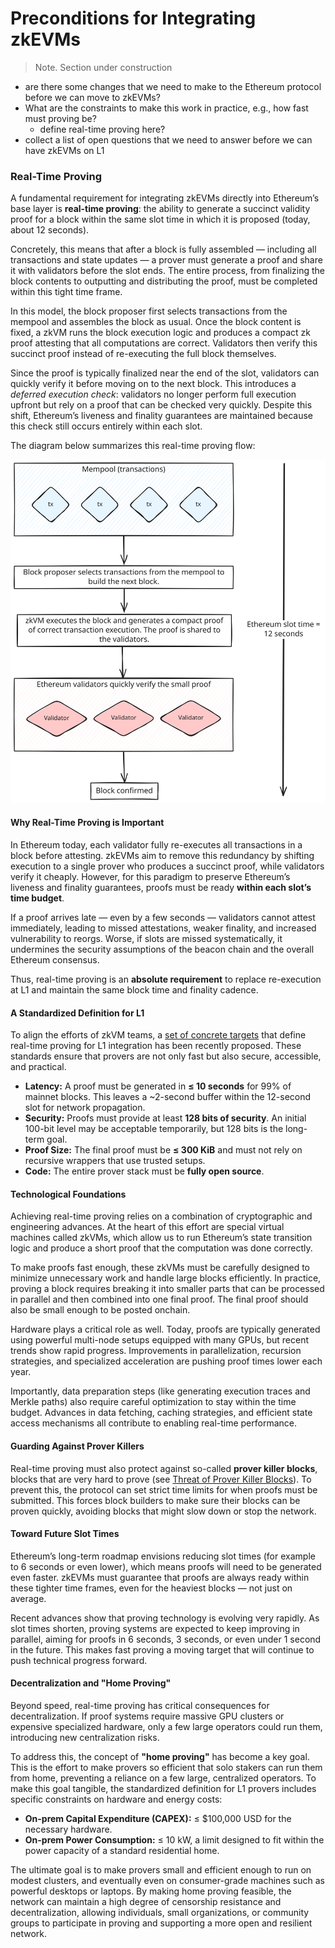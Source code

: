 # Preconditions for Integrating zkEVMs
> Note. Section under construction
- are there some changes that we need to make to the Ethereum protocol before we can move to zkEVMs?
- What are the constraints to make this work in practice, e.g., how fast must proving be?
    * define real-time proving here?
- collect a list of open questions that we need to answer before we can have zkEVMs on L1


### Real-Time Proving

A fundamental requirement for integrating zkEVMs directly into Ethereum’s base layer is **real-time proving**: the ability to generate a succinct validity proof for a block within the same slot time in which it is proposed (today, about 12 seconds).

Concretely, this means that after a block is fully assembled — including all transactions and state updates — a prover must generate a proof and share it with validators before the slot ends. The entire process, from finalizing the block contents to outputting and distributing the proof, must be completed within this tight time frame.

In this model, the block proposer first selects transactions from the mempool and assembles the block as usual. Once the block content is fixed, a zkVM runs the block execution logic and produces a compact zk proof attesting that all computations are correct. Validators then verify this succinct proof instead of re-executing the full block themselves.

Since the proof is typically finalized near the end of the slot, validators can quickly verify it before moving on to the next block. This introduces a *deferred execution check*: validators no longer perform full execution upfront but rely on a proof that can be checked very quickly. Despite this shift, Ethereum’s liveness and finality guarantees are maintained because this check still occurs entirely within each slot.

The diagram below summarizes this real-time proving flow:

![Real time proving](images/real-time-proving.svg)

#### Why Real-Time Proving is Important

In Ethereum today, each validator fully re-executes all transactions in a block before attesting. zkEVMs aim to remove this redundancy by shifting execution to a single prover who produces a succinct proof, while validators verify it cheaply. However, for this paradigm to preserve Ethereum’s liveness and finality guarantees, proofs must be ready **within each slot’s time budget**.

If a proof arrives late — even by a few seconds — validators cannot attest immediately, leading to missed attestations, weaker finality, and increased vulnerability to reorgs. Worse, if slots are missed systematically, it undermines the security assumptions of the beacon chain and the overall Ethereum consensus.

Thus, real-time proving is an **absolute requirement** to replace re-execution at L1 and maintain the same block time and finality cadence.

#### A Standardized Definition for L1

To align the efforts of zkVM teams, a [set of concrete targets](https://blog.ethereum.org/2025/07/10/realtime-proving) that define real-time proving for L1 integration has been recently proposed. These standards ensure that provers are not only fast but also secure, accessible, and practical.

  * **Latency:** A proof must be generated in **≤ 10 seconds** for 99% of mainnet blocks. This leaves a \~2-second buffer within the 12-second slot for network propagation.
  * **Security:** Proofs must provide at least **128 bits of security**. An initial 100-bit level may be acceptable temporarily, but 128 bits is the long-term goal.
  * **Proof Size:** The final proof must be **≤ 300 KiB** and must not rely on recursive wrappers that use trusted setups.
  * **Code:** The entire prover stack must be **fully open source**.

#### Technological Foundations

Achieving real-time proving relies on a combination of cryptographic and engineering advances. At the heart of this effort are special virtual machines called zkVMs, which allow us to run Ethereum’s state transition logic and produce a short proof that the computation was done correctly.

To make proofs fast enough, these zkVMs must be carefully designed to minimize unnecessary work and handle large blocks efficiently. In practice, proving a block requires breaking it into smaller parts that can be processed in parallel and then combined into one final proof. The final proof should also be small enough to be posted onchain.

Hardware plays a critical role as well. Today, proofs are typically generated using powerful multi-node setups equipped with many GPUs, but recent trends show rapid progress. Improvements in parallelization, recursion strategies, and specialized acceleration are pushing proof times lower each year.

Importantly, data preparation steps (like generating execution traces and Merkle paths) also require careful optimization to stay within the time budget. Advances in data fetching, caching strategies, and efficient state access mechanisms all contribute to enabling real-time performance.

#### Guarding Against Prover Killers

Real-time proving must also protect against so-called **prover killer blocks**, blocks that are very hard to prove (see [Threat of Prover Killer Blocks](../external/problemsaddressed.html#threat-of-prover-killer-blocks)). To prevent this, the protocol can set strict time limits for when proofs must be submitted. This forces block builders to make sure their blocks can be proven quickly, avoiding blocks that might slow down or stop the network.


#### Toward Future Slot Times

Ethereum’s long-term roadmap envisions reducing slot times (for example to 6 seconds or even lower), which means proofs will need to be generated even faster. zkEVMs must guarantee that proofs are always ready within these tighter time frames, even for the heaviest blocks — not just on average.

Recent advances show that proving technology is evolving very rapidly. As slot times shorten, proving systems are expected to keep improving in parallel, aiming for proofs in 6 seconds, 3 seconds, or even under 1 second in the future. This makes fast proving a moving target that will continue to push technical progress forward.

#### Decentralization and "Home Proving"

Beyond speed, real-time proving has critical consequences for decentralization. If proof systems require massive GPU clusters or expensive specialized hardware, only a few large operators could run them, introducing new centralization risks.

To address this, the concept of **"home proving"** has become a key goal. This is the effort to make provers so efficient that solo stakers can run them from home, preventing a reliance on a few large, centralized operators. To make this goal tangible, the standardized definition for L1 provers includes specific constraints on hardware and energy costs:

* **On-prem Capital Expenditure (CAPEX):** ≤ $100,000 USD for the necessary hardware.
* **On-prem Power Consumption:** ≤ 10 kW, a limit designed to fit within the power capacity of a standard residential home.

The ultimate goal is to make provers small and efficient enough to run on modest clusters, and eventually even on consumer-grade machines such as powerful desktops or laptops. By making home proving feasible, the network can maintain a high degree of censorship resistance and decentralization, allowing individuals, small organizations, or community groups to participate in proving and supporting a more open and resilient network.
